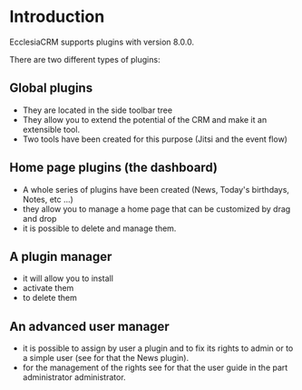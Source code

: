# Introduction

EcclesiaCRM supports plugins with version 8.0.0.

There are two different types of plugins:

## Global plugins

- They are located in the side toolbar tree
- They allow you to extend the potential of the CRM and make it an extensible tool.
- Two tools have been created for this purpose (Jitsi and the event flow)

## Home page plugins (the dashboard)

- A whole series of plugins have been created (News, Today's birthdays, Notes, etc ...)
- they allow you to manage a home page that can be customized by drag and drop
- it is possible to delete and manage them.

## A plugin manager

- it will allow you to install
- activate them
- to delete them

## An advanced user manager

- it is possible to assign by user a plugin and to fix its rights to admin or to a simple user (see for that the News plugin).
- for the management of the rights see for that the user guide in the part administrator administrator.

